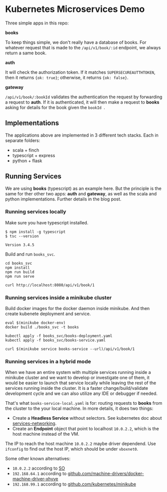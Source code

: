 # Kubernetes Microservices Demo

Three simple apps in this repo:

**books**

To keep things simple, we don't really have a database of books.
For whatever request that is made to the `/api/v1/book/:id` endpoint, we always return a same book.

**auth**

It will check the authorization token.
If it matches `SUPERSECUREAUTTHTOKEN`, then it returns `{ok: true}`;
otherwise, it returns `{ok: false}`.

**gateway**

`/api/v1/book/:bookId` validates the authentication the request by forwarding a request to **auth**.
If it is authenticated, it will then make a request to **books** asking for details for the book given the `bookId `.

## Implementations

The applications above are implemented in 3 different tech stacks. Each in separate folders:

* scala + finch
* typescript + express
* python + flask

## Running Services

We are using **books** (typescript) as an example here.
But the principle is the same for ther other two apps: **auth** and **gateway**,
as well as the scala and python implementations. Further details in the blog post. 

### Running services locally

Make sure you have typescript installed.

```
$ npm install -g typescript
$ tsc --version

Version 3.4.5
```

Build and run `books_svc`.

```
cd books_svc
npm install
npm run build
npm run serve

curl http://localhost:8080/api/v1/book/1
```

### Running services inside a minikube cluster

Build docker images for the docker daemon inside minikube.
And then create kubenete deployment and service.

```
eval $(minikube docker-env)
docker build ./books_svc -t books

kubectl apply -f books_svc/books-deployment.yaml
kubectl apply -f books_svc/books-service.yaml

curl $(minikube service books-service --url)/api/v1/book/1
```

### Running services in a hybrid mode

When we have an entire system with multiple services running inside a minikube cluster and we want to develop or investigate one of them,
it would be easier to launch that service locally while leaving the rest of the services running inside the cluster.
It is a faster change/build/validate development cycle and we can also utilize any IDE or debugger if needed. 

That's what `books-service-local.yaml` is for: routing requests to **books** from the cluster to the your local machine.
In more details, it does two things:

* Create a **Headless Service** without selectors. See kubernetes doc about [services-networking](https://kubernetes.io/docs/concepts/services-networking/service/#services-without-selectors). 
* Create an **Endpoint** object that point to localhost `10.0.2.2`, which is the host machine instead of the VM. 

The IP to reach the host machine `10.0.2.2` maybe driver dependend. Use `ifconfig` to find out the host IP, which should be under `vboxnet0`.

Some other known alternatives:

* `10.0.2.2` according to [SO](https://stackoverflow.com/q/1261975/1035008)
* `192.168.64.1` according to [github.com/machine-drivers/docker-machine-driver-xhyve](https://github.com/machine-drivers/docker-machine-driver-xhyve/issues/196#issuecomment-328363611)
* `192.168.99.1` according to [github.com/kubernetes/minikube](https://github.com/kubernetes/minikube/issues/2735)


